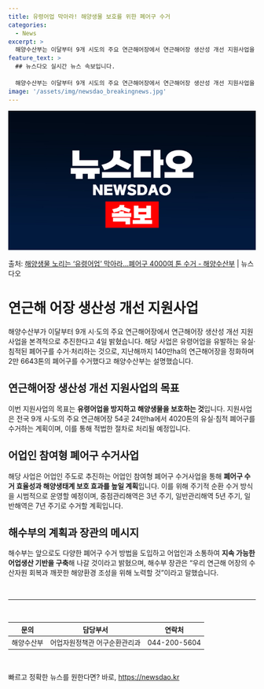 ```yaml
---
title: 유령어업 막아라! 해양생물 보호를 위한 폐어구 수거
categories:
  - News
excerpt: >
  해양수산부는 이달부터 9개 시도의 주요 연근해어장에서 연근해어장 생산성 개선 지원사업을 본격 추진한다고 4일…
feature_text: >
  ## 뉴스다오 실시간 뉴스 속보입니다.

  해양수산부는 이달부터 9개 시도의 주요 연근해어장에서 연근해어장 생산성 개선 지원사업을 본격 추진한다고 4일…
image: '/assets/img/newsdao_breakingnews.jpg'
---
```


![뉴스다오 속보](/assets/img/newsdao_breakingnews.jpg)

<p>출처: <a href="https://newsdao.kr/3511" rel="dofollow">해양생물 노리는 ‘유령어업’ 막아라…폐어구 4000여 톤 수거 - 해양수산부</a> | 뉴스다오</p>

<h1>연근해 어장 생산성 개선 지원사업</h1>
<p data-ke-size="size16">해양수산부가 이달부터 9개 시·도의 주요 연근해어장에서 연근해어장 생산성 개선 지원사업을 본격적으로 추진한다고 4일 밝혔습니다. 해당 사업은 유령어업을 유발하는 유실·침적된 폐어구를 수거·처리하는 것으로, 지난해까지 140만ha의 연근해어장을 정화하며 2만 6643톤의 폐어구를 수거했다고 해양수산부는 설명했습니다.</p>

<h2>연근해어장 생산성 개선 지원사업의 목표</h2>
<p data-ke-size="size16">이번 지원사업의 목표는 <b>유령어업을 방지하고 해양생물을 보호하는 것</b>입니다. 지원사업은 전국 9개 시·도의 주요 연근해어장 54곳 24만ha에서 4020톤의 유실·침적 폐어구를 수거하는 계획이며, 이를 통해 적법한 절차로 처리될 예정입니다.</p>

<h2>어업인 참여형 폐어구 수거사업</h2>
<p data-ke-size="size16">해당 사업은 어업인 주도로 추진하는 어업인 참여형 폐어구 수거사업을 통해 <b>폐어구 수거 효율성과 해양생태계 보호 효과를 높일 계획</b>입니다. 이를 위해 주기적 순환 수거 방식을 시범적으로 운영할 예정이며, 중점관리해역은 3년 주기, 일반관리해역 5년 주기, 일반해역은 7년 주기로 수거할 계획입니다.</p>

<h2>해수부의 계획과 장관의 메시지</h2>
<p data-ke-size="size16">해수부는 앞으로도 다양한 폐어구 수거 방법을 도입하고 어업인과 소통하여 <b>지속 가능한 어업생산 기반을 구축</b>해 나갈 것이라고 밝혔으며, 해수부 장관은 “우리 연근해 어장의 수산자원 회복과 깨끗한 해양환경 조성을 위해 노력할 것”이라고 말했습니다.</p>

<p data-ke-size="size16">&nbsp;</p>
<hr>
<p data-ke-size="size16">&nbsp;</p>

<table>
	<thead>
		<tr>
			<th scope="col">문의</th>
			<th scope="col">담당부서</th>
			<th scope="col">연락처</th>
		</tr>
	</thead>
	<tbody>
		<tr>
			<td style="text-align: center;">해양수산부</td>
			<td style="text-align: center;">어업자원정책관 어구순환관리과</td>
			<td style="text-align: center;">044-200-5604</td>
		</tr>
	</tbody>
</table>

<p data-ke-size="size16">&nbsp;</p> 

빠르고 정확한 뉴스를 원한다면? 바로, <a href="https://newsdao.kr" rel="dofollow">https://newsdao.kr</a>


